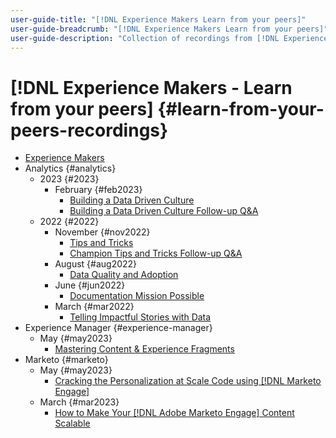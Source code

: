 ```yaml
---
user-guide-title: "[!DNL Experience Makers Learn from your peers]"
user-guide-breadcrumb: "[!DNL Experience Makers Learn from your peers]"
user-guide-description: "Collection of recordings from [!DNL Experience Makers Learn from your peers]"
---
```


# [!DNL Experience Makers - Learn from your peers] {#learn-from-your-peers-recordings}

+ [Experience Makers](overview.md)
+ Analytics {#analytics}
  + 2023 {#2023}
    + February {#feb2023}
      + [Building a Data Driven Culture](analytics/feb2023/data-driven-culture.md)
      + [Building a Data Driven Culture Follow-up Q&A](analytics/feb2023/data-driven-culture-q-and-a.md)
  + 2022 {#2022}
    + November {#nov2022}
      + [Tips and Tricks](analytics/nov2022/tips-and-tricks.md)
      + [Champion Tips and Tricks Follow-up Q&A](analytics/nov2022/tips-and-tricks-q-and-a.md)
    + August {#aug2022}
      + [Data Quality and Adoption](analytics/aug2022/data-quality.md)
    + June {#jun2022}
      + [Documentation Mission Possible](analytics/june2022/mission-possible.md)
    + March {#mar2022}
      + [Telling Impactful Stories with Data](analytics/mar2022/stories-with-data.md)
+ Experience Manager {#experience-manager}
  + May {#may2023} 
    + [Mastering Content & Experience Fragments](experience-manager/may2023/mastering-content-and-experience-fragments.md)
+ Marketo {#marketo}
  + May {#may2023}
    + [Cracking the Personalization at Scale Code using [!DNL Marketo Engage]](marketo/may2023/personalization-at-scale.md)
  + March {#mar2023}
    + [How to Make Your [!DNL Adobe Marketo Engage] Content Scalable](marketo/mar2023/templates-tokens-teamwork.md)
